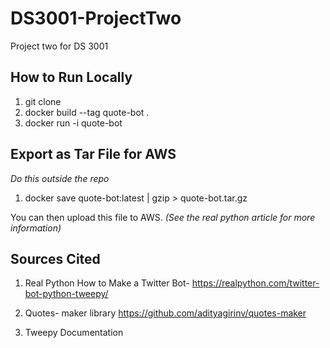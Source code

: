 # DS3001-ProjectTwo
Project two for DS 3001 


## How to Run Locally
1. git clone 
2. docker build --tag quote-bot .
3. docker run -i quote-bot

## Export as Tar File for AWS
*Do this outside the repo*
1. docker save quote-bot:latest | gzip > quote-bot.tar.gz

You can then upload this file to AWS. *(See the real python article for more information)* 


## Sources Cited
1. Real Python How to Make a Twitter Bot- https://realpython.com/twitter-bot-python-tweepy/

2. Quotes- maker library https://github.com/adityagirinv/quotes-maker

3. Tweepy Documentation